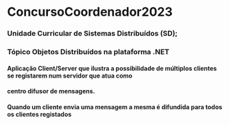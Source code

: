 # ConcursoCoordenador2023
### Unidade Curricular de Sistemas Distribuídos (SD);
### Tópico Objetos Distribuídos na plataforma .NET
#### Aplicação Client/Server que ilustra a possibilidade de múltiplos clientes se registarem num servidor que atua como
#### centro difusor de mensagens.
#### Quando um cliente envia uma mensagem a mesma é difundida para todos os clientes registados 
 
 
